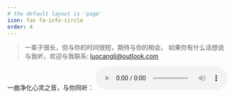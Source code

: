 ```yaml
---
# the default layout is 'page'
icon: fas fa-info-circle
order: 4
---
```


> 一辈子很长，但与你的时间很短，期待与你的相会。
> 如果你有什么话想说与我听，欢迎与我联系: luocangli@outlook.com

一曲净化心灵之音，与你同听：
<audio controls frameborder="no" border="0" marginwidth="0" marginheight="0" width=430 height=86 src="/assets/audio/You Left.mp3">